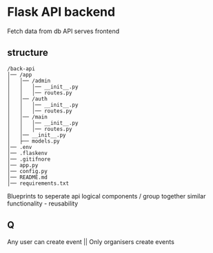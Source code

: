 # Flask API backend

Fetch data from db
API serves frontend

## structure
```
/back-api
│── /app                 
│   │── /admin
│   │   │── __init__.py               
│   │   │── routes.py               
│   │── /auth
│   │   │── __init__.py               
│   │   │── routes.py 
│   │── /main
│   │   │── __init__.py               
│   │   │── routes.py 
│   │── __init__.py
│   ├── models.py
│── .env
│── .flaskenv
│── .gitifnore
│── app.py
│── config.py
│── README.md
│── requirements.txt
```
Blueprints to seperate api logical components / group together similar functionality - reusability

## Q

Any user can create event || Only organisers create events